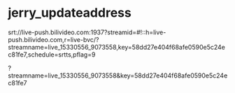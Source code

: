 # jerry_updateaddress

srt://live-push.bilivideo.com:1937?streamid=#!::h=live-push.bilivideo.com,r=live-bvc/?streamname=live_15330556_9073558,key=58dd27e404f68afe0590e5c24ec81fe7,schedule=srtts,pflag=9

?streamname=live_15330556_9073558&key=58dd27e404f68afe0590e5c24ec81fe7
